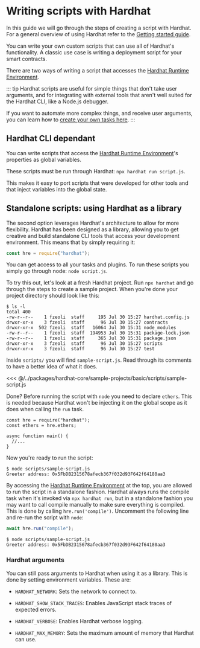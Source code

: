 # Writing scripts with Hardhat

In this guide we will go through the steps of creating a script with Hardhat. For a general overview of using Hardhat refer to the [Getting started guide].

You can write your own custom scripts that can use all of Hardhat's functionality. A classic use case is writing a deployment script for your smart contracts.

There are two ways of writing a script that accesses the [Hardhat Runtime Environment].

::: tip Hardhat scripts are useful for simple things that don't take user arguments, and for integrating with external tools that aren't well suited for the Hardhat CLI, like a Node.js debugger.

If you want to automate more complex things, and receive user arguments, you can learn how to [create your own tasks here](../guides/create-task.md). :::

## Hardhat CLI dependant

You can write scripts that access the [Hardhat Runtime Environment]'s properties as global variables.

These scripts must be run through Hardhat: `npx hardhat run script.js`.

This makes it easy to port scripts that were developed for other tools and that inject variables into the global state.

## Standalone scripts: using Hardhat as a library

The second option leverages Hardhat's architecture to allow for more flexibility. Hardhat has been designed as a library, allowing you to get creative and build standalone CLI tools that access your development environment. This means that by simply requiring it:

```js
const hre = require("hardhat");
```

You can get access to all your tasks and plugins. To run these scripts you simply go through node: `node script.js`.

To try this out, let's look at a fresh Hardhat project. Run `npx hardhat` and go through the steps to create a sample project. When you're done your project directory should look like this:

```
$ ls -l
total 400
-rw-r--r--    1 fzeoli  staff     195 Jul 30 15:27 hardhat.config.js
drwxr-xr-x    3 fzeoli  staff      96 Jul 30 15:27 contracts
drwxr-xr-x  502 fzeoli  staff   16064 Jul 30 15:31 node_modules
-rw-r--r--    1 fzeoli  staff  194953 Jul 30 15:31 package-lock.json
-rw-r--r--    1 fzeoli  staff     365 Jul 30 15:31 package.json
drwxr-xr-x    3 fzeoli  staff      96 Jul 30 15:27 scripts
drwxr-xr-x    3 fzeoli  staff      96 Jul 30 15:27 test
```

Inside `scripts/` you will find `sample-script.js`. Read through its comments to have a better idea of what it does.

<<< @/../packages/hardhat-core/sample-projects/basic/scripts/sample-script.js

Done? Before running the script with `node` you need to declare `ethers`. This is needed because Hardhat won't be injecting it on the global scope as it does when calling the `run` task.

```js{2}
const hre = require("hardhat");
const ethers = hre.ethers;

async function main() {
  //...
}
```

Now you're ready to run the script:

```
$ node scripts/sample-script.js
Greeter address: 0x5FbDB2315678afecb367f032d93F642f64180aa3
```

By accessing the [Hardhat Runtime Environment] at the top, you are allowed to run the script in a standalone fashion. Hardhat always runs the compile task when it's invoked via `npx hardhat run`, but in a standalone fashion you may want to call compile manually to make sure everything is compiled. This is done by calling `hre.run('compile')`. Uncomment the following line and re-run the script with `node`:

```js
await hre.run("compile");
```

```
$ node scripts/sample-script.js
Greeter address: 0x5FbDB2315678afecb367f032d93F642f64180aa3
```

### Hardhat arguments

You can still pass arguments to Hardhat when using it as a library. This is done by setting environment variables. These are:

- `HARDHAT_NETWORK`: Sets the network to connect to.

- `HARDHAT_SHOW_STACK_TRACES`: Enables JavaScript stack traces of expected errors.

- `HARDHAT_VERBOSE`: Enables Hardhat verbose logging.

- `HARDHAT_MAX_MEMORY`: Sets the maximum amount of memory that Hardhat can use.

[hardhat runtime environment]: ../advanced/hardhat-runtime-environment.md
[getting started guide]: ../getting-started/README.md
